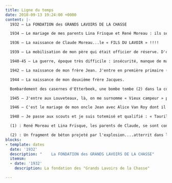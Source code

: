 ```yaml
---
title: Ligne du temps
date: 2018-09-13 19:24:00 +0000
content: |-
  1932 – La FONDATION des GRANDS LAVOIRS DE LA CHASSE

  1934 – Le mariage de mes parents Lina Frisque et René Moreau : ils se sont connus au lavoir !(1)

  1936 – La naissance de Claude Moreau...le « FILS DU LAVOIR » !!!!

  1939 – La mobilisation de mon père qui était officier de réserve. D'où son remplacement par son frère Jean  au lavoir. Il y reste jusque dans les années 1960-1970

  1940-45 – La guerre, époque très difficile : insécurité, manque de matières premières...

  1942 – La naissance de mon frère Jean. J'entre en première primaire (trop tôt, j'étais mieux en gardienne, je n'avais pas encore six ans...

  1944 – La naissance de mon deuxième frère Jacques.

  Bombardement des casernes d'Etterbeek, une bombe tombe (2) dans la cour de mon école : nous étions en rang debout dans les caves. Grosse émotion, énorme trou, vitres brisées mais pas de blessés. Le fils du Lavoir s'y trouvait. J’officialisais mon surnom !

  1945 – J'entre aux Louveteaux, là, on me surnomme « Vieux campeur » parce que mon père st un ancien scout des premières heures du Scoutisme. J'ai donc campé depuis ma tendre enfance dans des conditions très différentes qu'actuellement !

  1946 – C'est le mariage de mon oncle Jean avec Alice Van Roy dont il fit la connaissance.... au Lavoir. Elle était la fille d'une famille de commerçants au carrefour de la Chasse.

  1948 – Je passe aux scouts et je suis totemisé et qualifié : « Taurillon Woodcraft » !

  (1) : René Moreau et Lina Frisque, les parents de Claude, se sont connus au Lavoir....son oncle Jean épouse Alice Van Roy, fille de commerçants établis au carrefour de la Chasse....une sympathique « entre-soi » etterbeekois (bruxellois).

  (2) : Un fragment de béton projeté par l'explosion....atterrit dans le jardin de la maison d'Isabelle, située à l'arrière de l'école (le grand-père d'Isabelle qui prenait plaisir à observer les avions bombardiers était miraculeusement absent ce jour là !).
blocks:
- template: dates
  date: '1932'
  description: "    La FONDATION des GRANDS LAVOIRS DE LA CHASSE"
  itemsm:
  - date: '1932'
    description: La fondation des "Grands Lavoirs de la Chasse"

---
```

